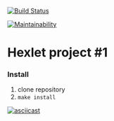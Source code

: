 [![Build Status](https://travis-ci.org/Hexlet/hexlet-sicp.svg?branch=master)](https://travis-ci.org/Hexlet/hexlet-sicp)

[![Maintainability](https://api.codeclimate.com/v1/badges/ea00ee18e77b84995502/maintainability)](https://codeclimate.com/github/grozwalker/php-project-lvl1/maintainability)

# Hexlet project #1

### Install

1. clone repository
2. `make install`

[![asciicast](https://asciinema.org/a/281693.svg)](https://asciinema.org/a/281693)
